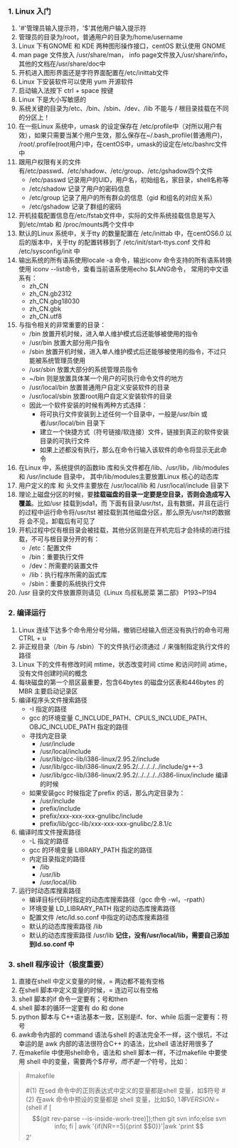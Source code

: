 ### 1. Linux 入门
1. '#'管理员输入提示符，'$'其他用户输入提示符
2. 管理员的目录为/root，普通用户的目录为/home/username
3. Linux 下有GNOME 和 KDE 两种图形操作接口，centOS 默认使用 GNOME
4. man page 文件放入 /usr/share/man， info page文件放入/usr/share/info，其他的文档在/usr/share/doc中
5. 开机进入图形界面还是字符界面配置在/etc/inittab文件
6. Linux 下安装软件可以使用 yum 开源软件
7. 启动输入法按下 ctrl + space 按键
8. Linux 下是大小写敏感的
9. 系统关键的目录为/etc、/bin、/sbin、/dev、/lib 不能与 / 根目录挂载在不同的分区上！
10. 在一些Linux 系统中，umask 的设定保存在 /etc/profile中（对所以用户有效），如果只需要当某个用户生效，那么保存在~/.bash_profile(普通用户)，
/root/.profile(root用户)中，在centOS中，umask的设定在/etc/bashrc文件中
11. 跟用户权限有关的文件有/etc/passwd、/etc/shadow、/etc/group、/etc/gshadow四个文件
    * /etc/passwd 记录用户的UID，用户名，初始组名，家目录，shell名称等
    * /etc/shadow 记录了用户的密码信息
    * /etc/group 记录了用户的所有群众的信息（gid 和组名的对应关系）
    * /etc/gshadow 记录了群组的密码
12. 开机挂载配置信息在/etc/fstab文件中，实际的文件系统挂载信息是写入到/etc/mtab 和 /proc/mounts两个文件中
13. 默认的Linux 系统中，关于tty 的数量配置在 /etc/inittab 中，在centOS6.0 以后的版本中，关于tty 的配置转移到了
/etc/init/start-ttys.conf 文件和 /etc/sysconfig/init 中
14. 输出系统的所有语系使用locale -a 命令，输出iconv 命令支持的所有语系转换使用 iconv --list命令，查看当前语系使用echo $LANG命令，
常用的中文语系有：
    * zh_CN
    * zh_CN.gb2312
    * zh_CN.gbg18030
    * zh_CN.gbk
    * zh_CN.utf8
15. 与指令相关的非常重要的目录：
    * /bin 放置开机时候，进入单人维护模式后还能够被使用的指令
    * /usr/bin 放置大部分用户指令
    * /sbin 放置开机时候，进入单人维护模式后还能够被使用的指令，不过只能被系统管理员使用
    * /usr/sbin 放置大部分的系统管理员指令
    * ~/bin 则是放置具体某一个用户的可执行命令文件的地方
    * /usr/local/bin 放置普通用户自定义安装软件的目录
    * /usr/local/sbin 放置root用户自定义安装软件的目录
    * 因此一个软件安装的时候有两种方式选择：
        * 将可执行文件安装到上述任何一个目录中，一般是/usr/bin 或者/usr/local/bin 目录下
        * 建立一个快捷方式（符号链接/软连接）文件，链接到真正的软件安装目录的可执行文件
        * 如果上述都没有执行，那么在命令行输入该软件的命令将显示无此命令
16. 在Linux 中，系统提供的函数lib 库和头文件都在/lib、/usr/lib，/lib/modules 和 /usr/include 目录中，
其中/lib/modules主要放置Linux 核心的动态库
17. 用户定义的库 和 头文件主要放在 /usr/local/lib 和 /usr/local/include 目录下
18. 理论上磁盘分区的时候，要**挂载磁盘的目录一定要是空目录，否则会造成写入覆盖**。比如/usr 挂载到sda1，而
下面有目录/usr/tst，且有数据，并且在运行的过程中运行命令将/usr/tst 被挂载到其他磁盘分区，那么原先/usr/tst的数据将
会不见，卸载后有可见了
19. 开机过程中仅有根目录会被挂载，其他分区则是在开机完后才会持续的进行挂载，不可与根目录分开的有：
    * /etc：配置文件
    * /bin：重要执行文件
    * /dev：所需要的装置文件
    * /lib：执行程序所需的函式库
    * /sbin：重要的系统执行文件
20. /usr 目录的文件放置原则请见《Linux 鸟叔私房菜 第二部》 P193~P194

### 2. 编译运行
1. Linux 连续下达多个命令用分号分隔，撤销已经输入但还没有执行的命令可用 CTRL + u
2. 非正规目录（/bin 与 /sbin）下的文件执行必须通过 ./ 来强制指定执行文件的路径
3. Linux 下的文件有修改时间 mtime，状态改变时间 ctime 和访问时间 atime，没有文件创建时间的概念
4. 每块磁盘的第一个扇区最重要，包含64bytes 的磁盘分区表和446bytes 的MBR 主要启动记录区
5. 编译程序头文件搜索路径
    * -I 指定的路径
    * gcc 的环境变量 C_INCLUDE_PATH、CPULS_INCLUDE_PATH、OBJC_INCLUDE_PATH 指定的路径
    * 寻找内定目录
        * /usr/include
        * /usr/local/include
        * /usr/lib/gcc-lib/i386-linux/2.95.2/include
        * /usr/lib/gcc-lib/i386-linux/2.95.2/../../../../include/g++-3
        * /usr/lib/gcc-lib/i386-linux/2.95.2/../../../../i386-linux/include 编译的时候
    * 如果安装gcc 时候指定了prefix 的话，那么内定目录为：
        * /usr/include
        * prefix/include
        * prefix/xxx-xxx-xxx-gnulibc/include
        * prefix/lib/gcc-lib/xxx-xxx-xxx-gnulibc/2.8.1/c
 6. 编译时库文件搜索路径
    * -L 指定的路径
    * gcc 的环境变量 LIBRARY_PATH 指定的路径
    * 内定目录指定的路径
        * /lib
        * /usr/lib
        * /usr/local/lib
7. 运行时动态库搜索路径
    * 编译目标代码时指定的动态库搜索路径（gcc 命令 -wl，-rpath）
    * 环境变量 LD_LIBRARY_PATH 指定的动态库搜素路径
    * 配置文件 /etc/ld.so.conf 中指定的动态库搜素路径
    * 默认的动态库搜索路径 /lib
    * 默认的动态库搜索路径 /usr/lib
    **记住，没有/usr/local/lib，需要自己添加到ld.so.conf 中**
   
### 3. shell 程序设计（极度重要）
1. 直接在shell 中定义变量的时候，= 两边都不能有空格
2. 在shell 脚本中定义变量的时候，= 连边可以有空格
3. shell 脚本的if 命令一定要有；号和then
4. shell 脚本的循环一定要有 do 和 done
5. python 脚本与 C++语法基本一致，区别是if、for、while 后面一定要有：符号
6. awk命令内部的 command 语法与shell 的语法完全不一样，这个很坑，不过幸运的是 awk 内部的语法很符合C++ 的语法，比shell 语法好用很多了
7. 在makefile 中使用shell命令，语法和 shell 脚本一样，不过makefile 中要使用 shell 中的变量，需要两个$$符号，而不是一个$符号，比如：
>#makefile
>
>#(1) 在sed 命令中的正则表达式中定义的变量都是shell 变量，如$符号
>#(2) 在awk 命令中预设的变量都是 shell 变量，比如$0, $1 等
>VERSION:=$(shell if [$$(git rev-parse --is-inside-work-tree)]);then git svn info;else svn info; fi | awk '{if(NR==5){print $$0}}'|awk 'print $$2'
